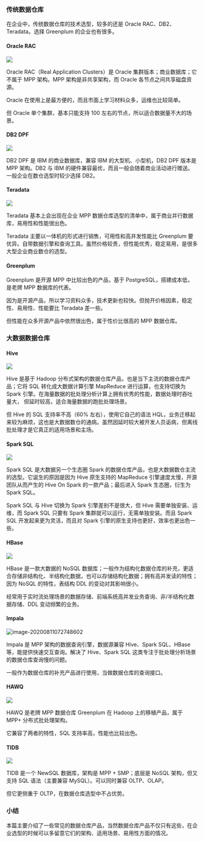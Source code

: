 ### 传统数据仓库

在企业中，传统数据仓库的技术选型，较多的还是 Oracle RAC、DB2、Teradata。选择 Greenplum 的企业也有很多。

#### **Oracle RAC**

![](https://images.gitbook.cn/0b2bcd50-ef7a-11ea-b91c-6d7fbdb6f8f7)

Oracle RAC（Real Application Clusters）是 Oracle 集群版本；商业数据库；它不属于 MPP 架构。MPP
架构是非共享架构，而 Oracle 各节点之间共享磁盘资源。

Oracle 在使用上是最方便的，而且市面上学习材料众多，运维也比较简单。

但 Oracle 单个集群，基本只能支持 100 左右的节点，所以适合数据量不大的场景。

#### **DB2 DPF**

![](https://images.gitbook.cn/1acb2170-ef7a-11ea-a374-77fb7954ed83)

DB2 DPF 是 IBM 的商业数据库，兼容 IBM 的大型机、小型机，DB2 DPF 版本是 MPP 架构。DB2 与 IBM
的硬件兼容最优，而且一般会随着商业活动进行赠送。一般企业在数仓选型时较少选择 DB2。

#### **Teradata**

![](https://images.gitbook.cn/2d9094c0-ef7a-11ea-b27a-6f83744fa302)

Teradata 基本上会出现在企业 MPP 数据仓库选型的清单中，属于商业并行数据库，易用性和性能很出色。

Teradata 主要以一体机的形式进行销售，可用性和高并发性能比 Greenplum
要优异。自带数据引擎和查询工具。虽然价格较贵，但性能优秀，稳定易用，是很多大型企业商业数仓的选型。

#### **Greenplum**

Greenplum 是开源 MPP 中比较出色的产品，基于 PostgreSQL，搭建成本低，是老牌 MPP 数据库的代表。

因为是开源产品，所以学习资料众多，技术更新也较快。但抛开价格因素，稳定性、易用性、性能要比 Teradata 差一些。

但性能在众多开源产品中依然很出色，属于性价比很高的 MPP 数据仓库。

### 大数据数据仓库

#### **Hive**

![](https://images.gitbook.cn/3f9db490-ef7a-11ea-b91c-6d7fbdb6f8f7)

Hive 是基于 Hadoop 分布式架构的数据仓库产品，也是当下主流的数据仓库产品；它将 SQL 转化成大数据计算引擎 MapReduce
进行运算，也支持切换为 Spark 引擎。在海量数据的批处理分析计算上拥有优秀的性能，数据处理时吞吐量大， 但延时较高，适合海量数据的跑批处理场景。

但 Hive 的 SQL 支持率不高（60% 左右），使用它自己的语法
HQL，业务迁移起来较为麻烦，这也是大数据数仓的通病。虽然因延时较大被开发人员诟病，但离线批处理才是它真正的适用场景和主场。

#### **Spark SQL**

![](https://images.gitbook.cn/5ae09e20-ef7a-11ea-9212-f1aa28746d87)

Spark SQL 是大数据另一个生态圈 Spark 的数据仓库产品，也是大数据数仓主流的选型。它诞生的原因是因为 Hive 原生支持的 MapReduce
引擎速度太慢，开源团队从而产生的 Hive On Spark 的一款产品；最后进入 Spark 生态圈，衍生为 Spark SQL。

Spark SQL 与 Hive 切换为 Spark 引擎差别不是很大，但 Hive 需要单独安装、运维，而 Spark SQL 只要有 Spark
集群就可以运行，无需单独安装。而且 Spark SQL 开发起来更为灵活，而且对 Spark 引擎的原生支持也更好，效率也更出色一些。

#### **HBase**

![](https://images.gitbook.cn/7166ea00-ef7a-11ea-b27a-6f83744fa302)

HBase 是一款大数据的 NoSQL
数据库；一般作为结构化数据仓库的补充，更适合存储非结构化、半结构化数据，也可以存储结构化数据；拥有高并发读的特性；因为 NoSQL 的特性，表结构 DDL
的变动对其影响很小。

经常用于实时流处理场景的数据存储、前端系统高并发业务查询、非/半结构化数据存储、DDL 变动频繁的业务。

#### **Impala**

![image-20200811072748602](https://images.gitbook.cn/924b1bc0-f005-11ea-b2cc-b183c5e37897)

Impala 是 MPP 架构的数据查询引擎，数据源兼容 Hive、Spark SQL、HBase 等，能提供快速交互查询。解决了 Hive、Spark
SQL 这类专注于批处理分析场景的数据仓库查询慢的问题。

一般作为数据仓库的补充产品进行使用，当做数据仓库的查询接口。

#### **HAWQ**

![](https://images.gitbook.cn/00b490a0-ef7f-11ea-b91c-6d7fbdb6f8f7)

HAWQ 是老牌 MPP 数据仓库 Greenplum 在 Hadoop 上的移植产品，属于 MPP+ 分布式批处理架构。

它兼容了两者的特性，SQL 支持率高，性能也比较出色。

#### **TIDB**

![](https://images.gitbook.cn/0f174610-ef7f-11ea-affc-a54214209ff7)

TIDB 是一个 NewSQL 数据库，架构是 MPP + SMP；底层是 NoSQL 架构，但又支持 SQL 语法（主要兼容 MySQL）。可以同时兼容
OLTP、OLAP。

但它更侧重于 OLTP，在数据仓库选型中不占优势。

### 小结

本篇主要介绍了一些常见的数据仓库产品，当然数据仓库产品不仅只有这些，在企业选型的时候可以多留意它们的架构、适用场景、易用性方面的情况。

